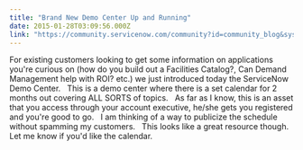 ```yaml
---
title: "Brand New Demo Center Up and Running"
date: 2015-01-28T03:09:56.000Z
link: "https://community.servicenow.com/community?id=community_blog&sys_id=84cdaea9dbd0dbc01dcaf3231f961930"
---
```

<p>For existing customers looking to get some information on applications you're curious on (how do you build out a Facilities Catalog?, Can Demand Management help with ROI? etc.) we just introduced today the ServiceNow Demo Center.   This is a demo center where there is a set calendar for 2 months out covering ALL SORTS of topics.   As far as I know, this is an asset that you access through your account executive, he/she gets you registered and you're good to go.   I am thinking of a way to publicize the schedule without spamming my customers.   This looks like a great resource though.   Let me know if you'd like the calendar.</p>